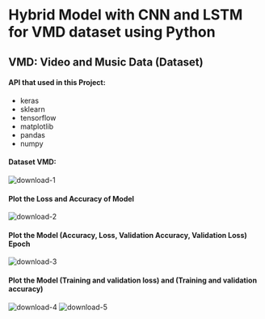 # Hybrid Model with CNN and LSTM for VMD dataset using Python

## VMD: Video and Music Data (Dataset)
#### API that used in this Project:
- keras
- sklearn
- tensorflow
- matplotlib
- pandas
- numpy

#### Dataset VMD:
![download-1](https://user-images.githubusercontent.com/74346775/176511453-586201b3-304c-49e5-ad29-cf89d1f3018e.PNG)


#### Plot the Loss and Accuracy of Model
![download-2](https://user-images.githubusercontent.com/74346775/176511441-aac7587d-4bf1-4fa4-9f42-a22125ecceb6.PNG)


#### Plot the Model (Accuracy, Loss, Validation Accuracy, Validation Loss) Epoch
![download-3](https://user-images.githubusercontent.com/74346775/176511464-b874bb99-cc41-441d-a6d4-49664db24d0f.PNG)



#### Plot the Model (Training and validation loss) and (Training and validation accuracy)
![download-4](https://user-images.githubusercontent.com/74346775/176511526-1ae1943b-225b-46d8-b95d-94e6efc66306.PNG)
![download-5](https://user-images.githubusercontent.com/74346775/176511539-5d638ab1-a781-45ff-809e-8485747584fa.PNG)
